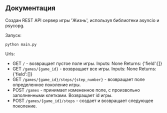 ## Документация
Создан REST API сервер игры 'Жизнь', используя библиотеки asyncio и psycopg.

Запуск:
```
python main.py
```

Urls:
    
   - GET `/` - возвращает пустое поле игры.
Inputs: None
Returns: {'field':[]}
   - GET `/games/{game_id}` - возвращает все игры.
Inputs: None
Returns: {'field':[]}
   - GET `/games/{game_id}/steps/{step_number}` - возвращает поле определенное поколение игры.
   - POST `/games` - принимает измененное поле, с произвольно заполненными клетками. Возвращает id игры.
   - POST `/games/{game_id}/steps` - создает и возвращает следующее поколение.